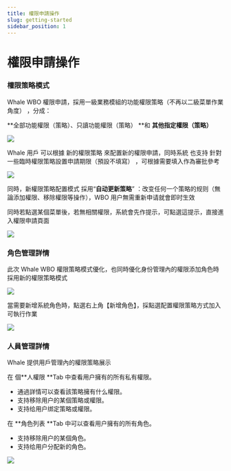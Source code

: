 ```yaml
---
title: 權限申請操作
slug: getting-started
sidebar_position: 1
---
```



# 權限申請操作

### 權限策略模式

Whale WBO 權限申請，採用一級業務模組的功能權限策略（不再以二級菜單作業角度） ，分成：

**全部功能權限（策略）、只讀功能權限（策略） **和 **其他指定權限（策略）**

<img src="/assets/JcR4bjK5yoIGwsxuXDBc3LyWnRe.png" src-width="1488" src-height="1448"/>

Whale 用戶 可以根據 新的權限策略 來配置新的權限申請，同時系統 也支持 針對一些臨時權限策略設置申請期限（預設不填寫） ，可根據需要填入作為審批參考

<img src="/assets/KV7dbh3x6oTtYVx7rYbc1ByRnQh.png" src-width="1478" src-height="156"/>

同時，新權限策略配置模式 採用“**自动更新策略**” ：改变任何一个策略的规则（無論添加權限、移除權限等操作），WBO 用户無需重新申请就會即时生效

同時若點選某個菜單後，若無相關權限，系統會先作提示，可點選這提示，直接進入權限申請頁面

<img src="/assets/Fa1ZbxQ5VoyOBBxCSAKc8VjUnrd.png" src-width="1498" src-height="232" align="center"/>

### 角色管理詳情

此次 Whale WBO 權限策略模式優化，也同時優化身份管理內的權限添加角色時採用新的權限策略模式

<img src="/assets/PJwkblkFFoHIJqxX8rHcnjscn6d.png" src-width="3406" src-height="1452" align="center"/>

當需要新增系統角色時，點選右上角【新增角色】，採點選配置權限策略方式加入可執行作業

<img src="/assets/E9tzb9h1IojZ0PxLzCLcmxz0n0d.png" src-width="2208" src-height="1602" align="center"/>

### 人員管理詳情

Whale 提供用戶管理內的權限策略展示

在 個**人權限 **Tab 中查看用户擁有的所有私有權限。

- 通過詳情可以查看該策略擁有什么權限。
- 支持移除用户的某個策略或權限。
- 支持给用户绑定策略或權限。

在 **角色列表 **Tab 中可以查看用户擁有的所有角色。

- 支持移除用户的某個角色。
- 支持给用户分配新的角色。

<img src="/assets/ML87buEkMobFdmxcHDccTBm1nS3.png" src-width="3424" src-height="1344" align="center"/>


